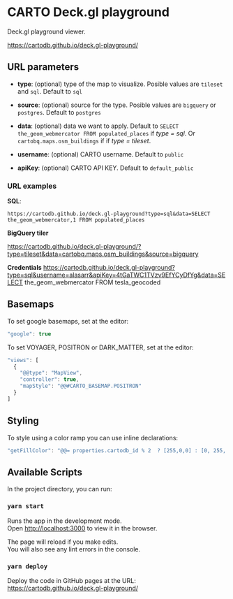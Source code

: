 # CARTO Deck.gl playground

Deck.gl playground viewer.

https://cartodb.github.io/deck.gl-playground/

## URL parameters

* **type**: (optional) type of the map to visualize. Posible values are `tileset` and `sql`. Default to `sql`

* **source**: (optional) source for the type. Posible values are `bigquery` or `postgres`. Default to `postgres`

* **data**: (optional) data we want to apply. Default to `SELECT the_geom_webmercator FROM populated_places` if *type = sql*.  Or `cartobq.maps.osm_buildings` if if *type = tileset*.

* **username**: (optional) CARTO username. Default to `public`

* **apiKey**: (optional) CARTO API KEY. Default to `default_public`

### URL examples

**SQL**:

```url
https://cartodb.github.io/deck.gl-playground?type=sql&data=SELECT the_geom_webmercator,1 FROM populated_places
```

**BigQuery tiler**

https://cartodb.github.io/deck.gl-playground/?type=tileset&data=cartobq.maps.osm_buildings&source=bigquery

**Credentials**
https://cartodb.github.io/deck.gl-playground?type=sql&username=alasarr&apiKey=4tGaTWC1TVzv9EfYCyDfYg&data=SELECT the_geom_webmercator FROM tesla_geocoded

## Basemaps

To set google basemaps, set at the editor:

```js
"google": true
```

To set VOYAGER, POSITRON or DARK_MATTER, set at the editor:

```js
"views": [
  {
    "@@type": "MapView",
    "controller": true,
    "mapStyle": "@@#CARTO_BASEMAP.POSITRON"
  }
]
```

## Styling

To style using a color ramp you can use inline declarations:

```js
"getFillColor": "@@= properties.cartodb_id % 2  ? [255,0,0] : [0, 255, 0]",
```



## Available Scripts

In the project directory, you can run:

### `yarn start`

Runs the app in the development mode.\
Open [http://localhost:3000](http://localhost:3000) to view it in the browser.

The page will reload if you make edits.\
You will also see any lint errors in the console.

### `yarn deploy`

Deploy the code in GitHub pages at the URL: https://cartodb.github.io/deck.gl-playground/

